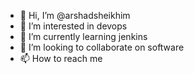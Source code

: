 - 👋 Hi, I’m @arshadsheikhim
- 👀 I’m interested in devops
- 🌱 I’m currently learning jenkins
- 💞️ I’m looking to collaborate on software
- 📫 How to reach me 

<!---
arshadsheikhim/arshadsheikhim is a ✨ special ✨ repository because its `README.md` (this file) appears on your GitHub profile.
You can click the Preview link to take a look at your changes.
--->
